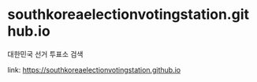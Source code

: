 # southkoreaelectionvotingstation.github.io

대한민국 선거 투표소 검색

link: https://southkoreaelectionvotingstation.github.io

